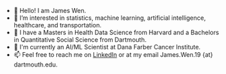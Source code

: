 - 👋 Hello! I am James Wen.
- 👀 I’m interested in statistics, machine learning, artificial intelligence, healthcare, and transportation. 
- 🌱 I have a Masters in Health Data Science from Harvard and a Bachelors in Quantitative Social Science from Dartmouth.
- 💼 I'm currently an AI/ML Scientist at Dana Farber Cancer Institute.
- 📫 Feel free to reach me on [LinkedIn](https://www.linkedin.com/in/jamesgwen/) or at my email James.Wen.19 {at} dartmouth.edu. 

<!---
jamesgwen/jamesgwen is a ✨ special ✨ repository because its `README.md` (this file) appears on your GitHub profile.
You can click the Preview link to take a look at your changes.
--->

